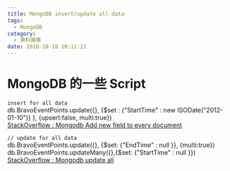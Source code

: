 ```yaml
---
title: MongoDB insert/update all data
tags:
  - MongoDB
category:
  - 資料庫庫
date: 2018-10-18 10:11:21
---
```

# MongoDB 的一些 Script #

`insert for all data`  
db.BravoEventPoints.update({}, {$set : {"StartTime" : new ISODate("2012-01-10")} }, {upsert:false, multi:true})  
[StackOverflow : Mongodb Add new field to every document](https://stackoverflow.com/questions/7714216/add-new-field-to-every-document-in-a-mongodb-collection)  

`// update for all data`  
db.BravoEventPoints.update({}, {$set: {"EndTime" : null }}, {multi:true})  
db.BravoEventPoints.updateMany({},{$set: {"StartTime" : null }})  
[StackOverflow : Mongodb update all](https://stackoverflow.com/questions/9038547/mongodb-update-every-document-on-one-field)  